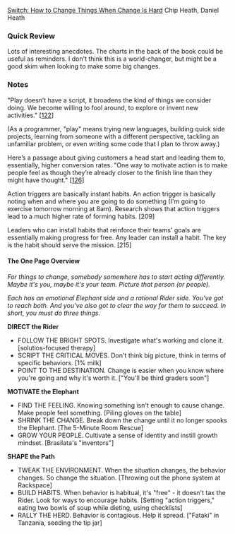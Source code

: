 [Switch: How to Change Things When Change Is Hard](http://www.amazon.com/Switch-Change-Things-When-Hard/dp/0385528752)
Chip Heath, Daniel Heath

### Quick Review

Lots of interesting anecdotes. The charts in the back of the book could be useful as reminders. I don't think this is a world-changer, but might be a good skim when looking to make some big changes.

### Notes

"Play doesn’t have a script, it broadens the kind of things we consider doing. We become willing to fool around, to explore or invent new activities." [[122](http://books.google.com/books?id=QgzBqhbdlvUC&lpg=PA122&ots=fxmpBoOG4X&pg=PA122#v=onepage&q&f=false)]

(As a programmer, "play" means trying new languages, building quick side projects, learning from someone with a different perspective, tackling an unfamiliar problem, or even writing some code that I plan to throw away.)

Here’s a passage about giving customers a head start and leading them to, essentially, higher conversion rates. "One way to motivate action is to make people feel as though they’re already closer to the finish line than they might have thought." [[126](http://books.google.com/books?id=QgzBqhbdlvUC&lpg=PA126&ots=fxmpBoOM1X&pg=PA126#v=onepage&q&f=false)]

Action triggers are basically instant habits. An action trigger is basically noting when and where you are going to do something (I'm going to exercise tomorrow morning at 8am). Research shows that action triggers lead to a much higher rate of forming habits. [209]

Leaders who can install habits that reinforce their teams' goals are essentially making progress for free. Any leader can install a habit. The key is the habit should serve the mission. [215]

#### The One Page Overview

_For things to change, somebody somewhere has to start acting differently. Maybe it's you, maybe it's your team. Picture that person (or people)._

_Each has an emotional Elephant side and a rational Rider side. You've got to reach both. And you've also got to clear the way for them to succeed. In short, you must do three things._

**DIRECT the Rider**
* FOLLOW THE BRIGHT SPOTS. Investigate what's working and clone it. [solutios-focused therapy]
* SCRIPT THE CRITICAL MOVES. Don't think big picture, think in terms of specific behaviors. [1% milk]
* POINT TO THE DESTINATION. Change is easier when you know where you're going and why it's worth it. ["You'll be third graders soon"]

**MOTIVATE the Elephant**
* FIND THE FEELING. Knowing something isn't enough to cause change. Make people feel something. [Piling gloves on the table]
* SHRINK THE CHANGE. Break down the change until it no longer spooks the Elephant. [The 5-Minute Room Rescue]
* GROW YOUR PEOPLE. Cultivate a sense of identity and instill growth mindset. [Brasilata's "inventors"]

**SHAPE the Path**
* TWEAK THE ENVIRONMENT. When the situation changes, the behavior changes. So change the situation. [Throwing out the phone system at Rackspace]
* BUILD HABITS. When behavior is habitual, it's "free" - it doesn't tax the Rider. Look for ways to encourage habits. [Setting "action triggers," eating two bowls of soup while dieting, using checklists]
* RALLY THE HERD. Behavior is contagious. Help it spread. ["Fataki" in Tanzania, seeding the tip jar]